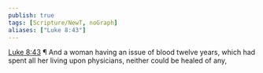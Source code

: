 ```yaml
---
publish: true
tags: [Scripture/NewT, noGraph]
aliases: ["Luke 8:43"]
---
```

[Luke 8:43](https://churchofjesuschrist.org/study/scriptures/nt/luke/8?lang=eng&id=p43#p43) ¶ And a woman having an issue of blood twelve years, which had spent all her living upon physicians, neither could be healed of any,
